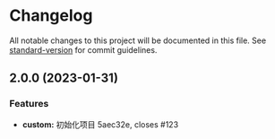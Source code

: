# Changelog

All notable changes to this project will be documented in this file. See [standard-version](https://github.com/conventional-changelog/standard-version) for commit guidelines.

## 2.0.0 (2023-01-31)


### Features

* **custom:** 初始化项目 5aec32e, closes #123

